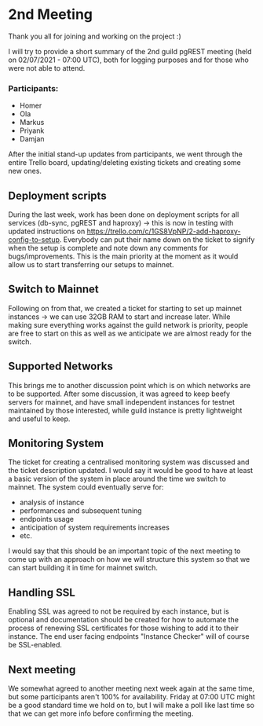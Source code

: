 # 2nd Meeting

Thank you all for joining and working on the project :)

I will try to provide a short summary of the 2nd guild pgREST meeting (held on 02/07/2021 - 07:00 UTC), both for logging purposes and for those who were not able to attend.

### Participants:

- Homer
- Ola
- Markus
- Priyank
- Damjan

After the initial stand-up updates from participants, we went through the entire Trello board, updating/deleting existing tickets and creating some new ones.

## Deployment scripts

During the last week, work has been done on deployment scripts for all services (db-sync, pgREST and haproxy) -> this is now in testing with updated instructions on https://trello.com/c/1GS8VpNP/2-add-haproxy-config-to-setup. Everybody can put their name down on the ticket to signify when the setup is complete and note down any comments for bugs/improvements. This is the main priority at the moment as it would allow us to start transferring our setups to mainnet.

## Switch to Mainnet

Following on from that, we created a ticket for starting to set up mainnet instances -> we can use 32GB RAM to start and increase later. While making sure everything works against the guild network is priority, people are free to start on this as well as we anticipate we are almost ready for the switch.

## Supported Networks
This brings me to another discussion point which is on which networks are to be supported. After some discussion, it was agreed to keep beefy servers for mainnet, and have small independent instances for testnet maintained by those interested, while guild instance is pretty lightweight and useful to keep.

## Monitoring System

The ticket for creating a centralised monitoring system was discussed and the ticket description updated. I would say it would be good to have at least a basic version of the system in place around the time we switch to mainnet. The system could eventually serve for:
 - analysis of instance
- performances and subsequent tuning
 - endpoints usage
 - anticipation of system requirements increases
 - etc.

I would say that this should be an important topic of the next meeting to come up with an approach on how we will structure this system so that we can start building it in time for mainnet switch.

## Handling SSL

Enabling SSL was agreed to not be required by each instance, but is optional and documentation should be created for how to automate the process of renewing SSL certificates for those wishing to add it to their instance. The end user facing endpoints "Instance Checker" will of course be SSL-enabled.

## Next meeting

We somewhat agreed to another meeting next week again at the same time, but some participants aren't 100% for availability. Friday at 07:00 UTC might be a good standard time we hold on to, but I will make a poll like last time so that we can get more info before confirming the meeting.